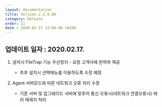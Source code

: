 ```yaml
---
layout: documentation
title: Version 2.2.0.00
category: Release
order: 11
date : 2020-02-17 12:00:00 +0100
---
```


## 업데이트 일자 : 2020.02.17.
1. 설치시 FileTrap 기능 우선정지 - 요청 고객사에 한하여 제공
   - 추후 설치시 선택메뉴를 이용하도록 수정 예정

2. Agent 서버모드에 따른 네트워크 오류 처리 수정
   - 기존 서버 및 업그레이드 서버에 맞추어 통신 오류시(네트워크 연결오류시) 에러 메세지 처리
